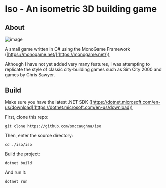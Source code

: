 # Iso - An isometric 3D building game

## About

![image](https://github.com/smccaughna/Iso/assets/150574058/e3852886-2436-4b1a-a6db-39ce83fe812f)

A small game written in C# using the MonoGame Framework ([https://monogame.net/](https://monogame.net/))

Although I have not yet added very many features, I was attempting to replicate the style of classic city-building games such as Sim City 2000 and games by Chris Sawyer.

## Build

Make sure you have the latest .NET SDK ([https://dotnet.microsoft.com/en-us/download](https://dotnet.microsoft.com/en-us/download))

First, clone this repo:
```
git clone https://github.com/smccaughna/iso
```

Then, enter the source directory:
```
cd ./iso/iso
```

Build the project:
```
dotnet build
```

And run it:
```
dotnet run
```
